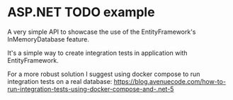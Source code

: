# ASP.NET TODO example

A very simple API to showcase the use of the EntityFramework's InMemoryDatabase feature.

It's a simple way to create integration tests in application with EntityFramework.

For a more robust solution I suggest using docker compose to run integration tests on a real database: https://blog.avenuecode.com/how-to-run-integration-tests-using-docker-compose-and-.net-5